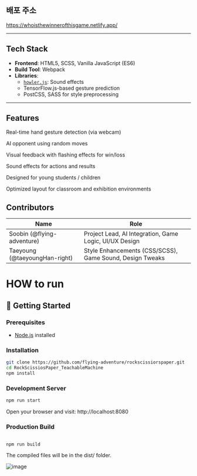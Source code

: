 ## 배포 주소
https://whoisthewinnerofthisgame.netlify.app/

---

## Tech Stack

- **Frontend**: HTML5, SCSS, Vanilla JavaScript (ES6)
- **Build Tool**: Webpack
- **Libraries**:
  - [`howler.js`](https://github.com/goldfire/howler.js): Sound effects
  - TensorFlow.js-based gesture prediction
  - PostCSS, SASS for style preprocessing

---

## Features
Real-time hand gesture detection (via webcam)

AI opponent using random moves

Visual feedback with flashing effects for win/loss

Sound effects for actions and results

Designed for young students / children

Optimized layout for classroom and exhibition environments

## Contributors

| Name                      | Role                                          |
|---------------------------|-----------------------------------------------|
| Soobin (@flying-adventure)       | Project Lead, AI Integration, Game Logic,  UI/UX Design |
| Taeyoung (@taeyoungHan-right)   | Style Enhancements (CSS/SCSS), Game Sound, Design Tweaks |

 
  
<h1>HOW to run</h1>

## 🚀 Getting Started

### Prerequisites
- [Node.js](https://nodejs.org/en/download/) installed

### Installation

```bash
git clone https://github.com/flying-adventure/rockscissiorspaper.git
cd RockScissiosPaper_TeachableMachine
npm install
```
### Development Server
```bash
npm run start
```
Open your browser and visit: http://localhost:8080

### Production Build
```bash

npm run build
```
The compiled files will be in the dist/ folder.

![image](https://github.com/user-attachments/assets/a2b6032a-5fa7-47ae-9fef-a1d02d69ea23)

